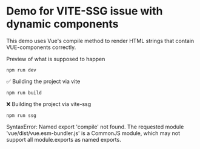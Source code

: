 # Demo for VITE-SSG issue with dynamic components

This demo uses Vue's compile method to render HTML strings that contain VUE-components correctly. 

Preview of what is supposed to happen
```
npm run dev
```

✅ Building the project via vite 

```
npm run build
```

❌ Building the project via vite-ssg

```
npm run ssg
```
SyntaxError: Named export 'compile' not found. The requested module 'vue/dist/vue.esm-bundler.js' is a CommonJS module, which may not support all module.exports as named exports.